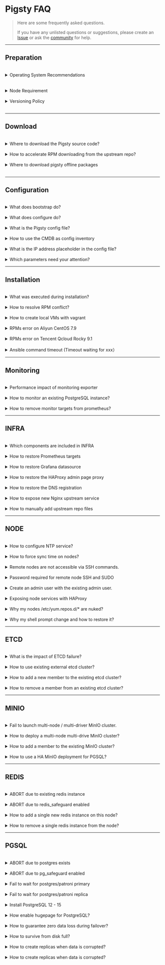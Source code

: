 # Pigsty FAQ

> Here are some frequently asked questions. 
> 
> If you have any unlisted questions or suggestions, please create an [Issue](https://github.com/Vonng/pigsty/issues/new) or ask the [community](README#about) for help.


----------------

## Preparation


<br>
<details><summary>Operating System Recommendations</summary><br>

Pigsty supports mainstream OS such as EL 7/8/9, Debian 11/12, Ubuntu 20.04/22.04. We recommend using a freshly installed, minimalistic operating system to avoid unnecessary package conflicts.
The offline software package builds for Pigsty are based on the following operating system versions: CentOS 7.9, Rocky 8.9, Rocky 9.3, Ubuntu 22.04 / 20.04, Debian 12 / 11

For EL-based systems, we recommend RockyLinux 8.9 as the preferred choice, with CentOS 7.9 and Rocky 9.3 as conservative and advanced alternatives, respectively.
Other EL-based compatible operating systems can also be used, such as AlmaLinux, Oracle Linux, CentOS Stream, but there may be minor RPM conflicts. It is advisable not to use offline software packages and install directly from the upstream internet sources.

For Ubuntu/Debian series systems, Pigsty provides preliminary support starting from v2.5.0. It has not been extensively tested in large-scale production environments, so use with caution, and feel free to report any issues.
If you require specific packages like RDKit, PostgresML + CUDA, and AI-related components, then Ubuntu is the recommended choice. We suggest using Ubuntu 22.04 Jammy (LTS) and also offer support for Ubuntu 20.04 Focal (LTS). For Debian, consider using 12 (Bookworm) or 11 (Bullseye).

In terms of domestic operating systems, we recommend using OpenAnolis 8.8 (RHCK), which is fully compatible with EL8 packages without additional adaptation.
We also offer additional paid support for domestic operating systems such as OpenEuler/UOS in our [Enterprise Services Agreement](SUPPORT.md).

- Choose EL-based operating systems when you prioritize these features:
  - Thorough testing and stability verification with large-scale use cases.
  - Want to use locally hosted Supbase (important extensions currently only available in EL distributions).
  - Recommended to use Rocky 8.9 or equivalent compatible distributions, also supports EL 9; EL 7 is supported but not recommended as it is nearing end of life.

- Choose Ubuntu-based operating systems when you prioritize these features:
  - Extensive use of PostgresML, and desire to use CUDA.
  - Want to use Nvidia GPU CUDA, RDKit, and other Ubuntu-specific software packages.
  - Recommended to use Ubuntu 22.04 Jammy, also supports Ubuntu 20.04 Focal.

- Choose Debian-based operating systems when you prefer Linux distributions driven by the open-source community.
  - Recommended to use Debian 12 Bookworm, also supports Debian 11 Bullseye.

| Code | OS Distro / PG Ver                | PG16 | PG15 | PG14 | PG13 | PG12 | Limitation                                   |
|:----:|-----------------------------------|:----:|:----:|:----:|:----:|:----:|----------------------------------------------|
| EL7  | RHEL7 / CentOS7                   |  ⚠️  |  ⭐️  |  ✅   |  ✅   |  ✅   | NA: PG16, supabase, pg_graphql, pgml, pg_net |
| EL8  | RHEL 8 / Rocky8 / Alma8 / Anolis8 |  ⭐️  |  ✅   |  ✅   |  ✅   |  ✅   | **EL Standard Feature Set**                  |
| EL9  | RHEL 9 / Rocky9 / Alma9           |  ⭐️  |  ✅   |  ✅   |  ✅   |  ✅   | NA: pgxnclient                               |
| D11  | Debian 11 (bullseye)              |  ⭐️  |  ✅   |  ✅   |  ✅   |  ✅   | NA: RDKit                                    |
| D12  | Ubuntu 12 (bookworm)              |  ⭐️  |  ✅   |  ✅   |  ✅   |  ✅   | **Debian Standard Feature Set**              |
| U20  | Ubuntu 20.04 (focal)              |  ⭐️  |  ✅   |  ✅   |  ✅   |  ✅   | NA: PostGIS, RDKit                           |
| U22  | Ubuntu 22.04 (jammy)              |  ⭐️  |  ✅   |  ✅   |  ✅   |  ✅   | **Ubuntu Standard Feature Set**              |

</details><br>




<br>
<details><summary>Node Requirement</summary>

CPU Architecture: `x86_64` only. Pigsty does not support `ARM` yet.

CPU Number: **1** core for common node, at least **2** for admin node.

Memory: at least **1GB** for the common node and **2GB** for the admin node.

Using at least 3~4 x (2C / 4G / 100G) nodes for serious production deployment is recommended.

</details><br>




<details><summary>Versioning Policy</summary>

> Please always use a **version-specific** [release](https://github.com/Vonng/pigsty/releases), do not use the GitHub `master` branch unless you know what you are doing.

Pigsty uses semantic version numbers such as: `<major>. <minor>. <release>`. Alpha/Beta/RC are suffixed to the version number `-a1`, `-b1`, `-rc1`.

Major updates mean fundamental changes and massive features; minor version updates suggest new features, bump package versions, and minor API changes. Release version updates mean bug fixes and doc updates.

Pigsty tries to release a Minor Release every 1-3 months and a Major Release every 1-2 years.

</details><br>




----------------

## Download


<br>
<details><summary>Where to download the Pigsty source code?</summary>

> `bash -c "$(curl -fsSL https://get.pigsty.cc/latest)"`

The above command will automatically download the latest stable version of `pigsty.tgz` and extract it to the `~/pigsty` dir.
You can also manually download a specific version of Pigsty source code from the following location.

If you need to install it in an environment without the Internet, you can download it in advance and upload it to the production server via scp/sftp/cdrom/usb.

</details><br>


<details><summary>How to accelerate RPM downloading from the upstream repo?</summary>

Consider using the upstream repo mirror of your region. Define them with [`repo_upstream`](PARAM#repo_upstream) and [`region`](PARAM#region).

For example, you can use `region` = `china`, and the baseurl with key = `china` will be used instead of the `default`.

If a firewall or GFW blocks some repo, consider using a [`proxy_env`](PARAM#proxy_env) to bypass that.

</details><br>


<details><summary>Where to download pigsty offline packages</summary>

Offline packages can be downloaded during [`bootstrap`](INSTALL#bootstrap), or you can download them directly via:

```bash
https://github.com/Vonng/pigsty/releases/download/v2.6.0/pigsty-v2.6.0.tgz                     # Pigsty Source Code
https://github.com/Vonng/pigsty/releases/download/v2.6.0/pigsty-pkg-v2.6.0.el7.x86_64.tgz      # Package: EL 7(.9)            
https://github.com/Vonng/pigsty/releases/download/v2.6.0/pigsty-pkg-v2.6.0.el8.x86_64.tgz      # Package: EL 8(.9)            
https://github.com/Vonng/pigsty/releases/download/v2.6.0/pigsty-pkg-v2.6.0.el9.x86_64.tgz      # Package: EL 9(.3)            
https://github.com/Vonng/pigsty/releases/download/v2.6.0/pigsty-pkg-v2.6.0.debian11.x86_64.tgz # Package: Debian 11    (bullseye)                 
https://github.com/Vonng/pigsty/releases/download/v2.6.0/pigsty-pkg-v2.6.0.debian12.x86_64.tgz # Package: Debian 12    (bookworm)                 
https://github.com/Vonng/pigsty/releases/download/v2.6.0/pigsty-pkg-v2.6.0.ubuntu20.x86_64.tgz # Package: Ubuntu 20.04 (focal)                 
https://github.com/Vonng/pigsty/releases/download/v2.6.0/pigsty-pkg-v2.6.0.ubuntu22.x86_64.tgz # Package: Ubuntu 22.04 (jammy)                 
```

You can also get offline packages from CDN, and specify a specific version:

```bash
VERSION=v2.6.0
https://get.pigsty.cc/${VERSION}/pigsty-pkg-${VERSION}.el7.x86_64.tgz        # Offline Package：EL 7(.9)
https://get.pigsty.cc/${VERSION}/pigsty-pkg-${VERSION}.el8.x86_64.tgz        # Offline Package：EL 8(.9)
https://get.pigsty.cc/${VERSION}/pigsty-pkg-${VERSION}.el9.x86_64.tgz        # Offline Package：EL 9(.3)
https://get.pigsty.cc/${VERSION}/pigsty-pkg-${VERSION}.debian11.x86_64.tgz   # Offline Package：Debian 11    (bullseye)
https://get.pigsty.cc/${VERSION}/pigsty-pkg-${VERSION}.debian12.x86_64.tgz   # Offline Package：Debian 12    (bookworm)
https://get.pigsty.cc/${VERSION}/pigsty-pkg-${VERSION}.ubuntu20.x86_64.tgz   # Offline Package：Ubuntu 20.04 (focal)
https://get.pigsty.cc/${VERSION}/pigsty-pkg-${VERSION}.ubuntu22.x86_64.tgz   # Offline Package：Ubuntu 22.04 (jammy)
```

For example, download v2.6.0 offline packages for EL8.x86_64:

```bash
curl -L https://github.com/Vonng/pigsty/releases/download/v2.6.0/pigsty-pkg-v2.6.0.el8.x86_64.tgz  -o /tmp/pkg.tgz
curl -L https://get.pigsty.cc/v2.6.0/pigsty-pkg-v2.6.0.el8.x86_64.tgz -o /tmp/pkg.tgz  # China CDN Mirror
```

</details><br>



----------------

## Configuration


<br>
<details><summary>What does bootstrap do?</summary>

> Check the environment, ask for downloading offline packages, and make sure the essential tool `ansible` is installed.

It will make sure the essential tool `ansible` is installed by various means.

When you download the Pigsty source code, you can enter the directory and execute the [`bootstrap`](INSTALL#bootstrap) script.
It will check if your node environment is ready, and if it does not find offline packages, it will ask if you want to download them from the internet if applicable.

You can choose "yes" to use offline packages, which will make the installation procedure faster.
You can also choose "no" to skip and download directly from the internet during the installation process,
which will download the latest software versions and reduce the chance of RPM conflicts.


</details>



<br>
<details><summary>What does configure do?</summary>

> Detect the environment, generate the configuration, enable the offline package (optional), and install the essential tool Ansible.

After downloading the Pigsty source package and unpacking it, you may have to execute `./configure` to complete the environment [configuration](INSTALL#configure). This is optional if you already know how to configure Pigsty properly.

The **configure** procedure will detect your node environment and generate a pigsty config file: `pigsty.yml` for you.

</details>



<br>
<details><summary>What is the Pigsty config file?</summary>

> `pigsty.yml` under the pigsty home dir is the default config file.

Pigsty uses a single config file `pigsty.yml,` to describe the entire environment, and you can define everything there. There are many config examples in [`files/pigsty`](https://github.com/Vonng/pigsty/tree/master/files/pigsty) for your reference.

You can pass the `-i <path>` to playbooks to use other configuration files. For example, you want to install redis according to another config: `redis.yml`:

```bash
./redis.yml -i files/pigsty/redis.yml
```

</details>



<br>
<details><summary>How to use the CMDB as config inventory</summary>

The default config file path is specified in [`ansible.cfg`](https://github.com/Vonng/pigsty/blob/master/ansible.cfg): `inventory = pigsty.yml`

You can switch to a dynamic CMDB inventory with [`bin/inventory_cmdb`](https://github.com/Vonng/pigsty/blob/master/bin/inventory_cmdb), and switch back to the local config file with [`bin/inventory_conf`](https://github.com/Vonng/pigsty/blob/master/bin/inventory_conf). You must also load the current config file inventory to CMDB with [`bin/inventory_load`](https://github.com/Vonng/pigsty/blob/master/bin/inventory_load).

If CMDB is used, you must edit the inventory config from the database rather than the config file.

</details>




<br>
<details><summary>What is the IP address placeholder in the config file?</summary>

> Pigsty uses `10.10.10.10` as a placeholder for the current node IP, which will be replaced with the primary IP of the current node during the configuration.

When the `configure` detects multiple NICs with multiple IPs on the current node, the config wizard will prompt for the **primary** IP to be used, i.e., **the IP used by the user to access the node from the internal network**. Note that please do not use the public IP.

This IP will be used to replace `10.10.10.10` in the config file template.

</details>



<br>
<details><summary>Which parameters need your attention?</summary>

> Usually, in a singleton installation, there is no need to make any adjustments to the config files.

Pigsty provides 265 config parameters to customize the entire infra/node/etcd/minio/pgsql.  However, there are a few parameters that can be adjusted in advance if needed:

* When accessing web service components, the domain name is [`infra_portal`](PARAM#infra_portal) (some services can only be accessed using the domain name through the Nginx proxy).
* Pigsty assumes that a `/data` dir exists to hold all data; you can adjust these paths if the data disk mount point differs from this.
* Don't forget to change those **passwords** in the config file for your production deployment.

</details>




----------------

## Installation


<br>
<details><summary>What was executed during installation?</summary>

> When running `make install`, the ansible-playbook [`install.yml`](https://github.com/Vonng/pigsty/blob/master/install.yml) will be invoked to install everything on all nodes

Which will:

- Install `INFRA` module on the current node.
- Install `NODE` module on the current node.
- Install `ETCD` module on the current node.
- The `MinIO` module is optional, and will not be installed by default.
- Install `PGSQL` module on the current node.

</details>



<br>
<details><summary>How to resolve RPM conflict?</summary>

There may have a slight chance that rpm conflict occurs during node/infra/pgsql packages installation.

The simplest way to resolve this is to install without offline packages, which will download directly from the upstream repo.

If there are only a few problematic RPM/DEB pakages, you can use a trick to fix the yum/apt repo quickly:

```bash
rm -rf /www/pigsty/repo_complete    # delete the repo_complete flag file to mark this repo incomplete
rm -rf SomeBrokenPackages           # delete problematic RPM/DEB packages
./infra.yml -t repo_upstream        # write upstream repos. you can also use /etc/yum.repos.d/backup/*
./infra.yml -t repo_pkg             # download rpms according to your current OS
```

</details>



<br>
<details><summary>How to create local VMs with vagrant</summary>

> The first time you use Vagrant to pull up a particular OS repo, it will download the corresponding BOX.

Pigsty sandbox uses `generic/rocky9` image box by default, and Vagrant will download the `rocky/9` box for the first time the VM is started.

Using a proxy may increase the download speed. Box only needs to be downloaded once, and will be reused when recreating the sandbox.


</details>



<br>

<details><summary>RPMs error on Aliyun CentOS 7.9</summary>

> Aliyun CentOS 7.9 server has DNS caching service `nscd` installed by default. Just remove it.

Aliyun's CentOS 7.9 repo has `nscd` installed by default, locking out the glibc version, which can cause RPM dependency errors during installation.

```bash
"Error: Package: nscd-2.17-307.el7.1.x86_64 (@base)"
```

Run `yum remove -y nscd` on all nodes to resolve this issue, and with Ansible, you can batch.

```bash
ansible all -b -a 'yum remove -y nscd'
```

</details>



<br>

<details><summary>RPMs error on Tencent Qcloud Rocky 9.1</summary>

> Tencent Qcloud Rocky 9.1 require extra `annobin` packages

```bash
./infra.yml -t repo_upstream      # add upstream repos
cd /www/pigsty;                   # download missing packages
repotrack annobin gcc-plugin-annobin libuser
./infra.yml -t repo_create        # create repo
```

</details>









<br>

<details><summary>Ansible command timeout (Timeout waiting for xxx）</summary>

The default ssh timeout for ansible command is 10 seconds, some commands may take longer than that due to network latency or other reasons. 

You can increase the timeout parameter in the ansible config file [`ansible.cfg`](https://github.com/Vonng/pigsty/blob/master/ansible.cfg):

```ini
[defaults]
timeout = 10 # change to 60,120 or more
```

</details>




----------------

## Monitoring


<br>
<details><summary>Performance impact of monitoring exporter</summary>

Not very much, 200ms per 10 ~ 15 seconds, won't affect the database performance.

The default scrape interval for prometheus is 10s in pigsty, make sure the exporter can finish the scrape within that period.

</details>



<br>

<details><summary>How to monitor an existing PostgreSQL instance?</summary>

Check [PGSQL Monitor](PGSQL-MONITOR) for details.

</details>


<br>
<details><summary>How to remove monitor targets from prometheus?</summary>

```bash
./pgsql-rm.yml -t prometheus -l <cls>     # remove prometheus targets of cluster 'cls'
```

Or

```bash
bin/pgmon-rm <ins>     # shortcut for removing prometheus targets of pgsql instance 'ins'
```

</details>






----------------

## INFRA


<br>
<details><summary>Which components are included in INFRA</summary>

- Ansible for automation, deployment, and administration;
- Nginx for exposing any WebUI service and serving the yum/apt repo;
- Self-Signed CA for SSL/TLS certificates;
- Prometheus for monitoring metrics
- Grafana for monitoring/visualization
- Loki for logging collection
- AlertManager for alerts aggregation
- Chronyd for NTP time sync on the admin node.
- DNSMasq for DNS registration and resolution.
- ETCD as DCS for PGSQL HA; (dedicated module)
- PostgreSQL on meta nodes as CMDB; (optional)
- Docker for stateless applications & tools (optional)

</details>


<br>
<details><summary>How to restore Prometheus targets</summary>

If you accidentally deleted the Prometheus targets dir, you can register monitoring targets to Prometheus again with the:

```bash
./infra.yml -t register_prometheus  # register all infra targets to prometheus on infra nodes
./node.yml  -t register_prometheus  # register all node  targets to prometheus on infra nodes
./etcd.yml  -t register_prometheus  # register all etcd targets to prometheus on infra nodes
./minio.yml -t register_prometheus  # register all minio targets to prometheus on infra nodes
./pgsql.yml -t register_prometheus  # register all pgsql targets to prometheus on infra nodes
```

</details>



<br>
<details><summary>How to restore Grafana datasource</summary>

PGSQL Databases in [`pg_databases`](PARAM#pg_databases) are registered as Grafana datasource by default.

If you accidentally deleted the registered postgres datasource in Grafana, you can register them again with

```bash
./pgsql.yml -t register_grafana  # register all pgsql database (in pg_databases) as grafana datasource
```

</details>



<br>
<details><summary>How to restore the HAProxy admin page proxy</summary>

The haproxy admin page is proxied by Nginx under the default server.

If you accidentally deleted the registered haproxy proxy settings in `/etc/nginx/conf.d/haproxy`, you can restore them again with

```bash
./node.yml -t register_nginx     # register all haproxy admin page proxy settings to nginx on infra nodes
```

</details>



<br>
<details><summary>How to restore the DNS registration</summary>

PGSQL cluster/instance domain names are registered to `/etc/hosts.d/<name>` on infra nodes by default.

You can restore them again with the following:

```bash
./pgsql.yml -t pg_dns   # register pg DNS names to dnsmasq on infra nodes
```

</details>




<br>
<details><summary>How to expose new Nginx upstream service</summary>

If you wish to expose a new WebUI service via the Nginx portal, you can add the service definition to the [`infra_portal`](PARAM#infra_portal) parameter.

And re-run `./infra.yml -t nginx_config,nginx_launch` to update & apply the Nginx configuration.

If you wish to access with HTTPS, you must remove `files/pki/csr/pigsty.csr`, `files/pki/nginx/pigsty.{key,crt}` to force re-generating the Nginx SSL/TLS certificate to include the new upstream's domain name.

</details>




<br>
<details><summary>How to manually add upstream repo files</summary>

Pigsty has a built-in wrap script `bin/repo-add`, which will invoke ansible playbook `node.yml` to adding repo files to corresponding nodes.

```bash
bin/repo-add <selector> [modules]
bin/repo-add 10.10.10.10           # add node repos for node 10.10.10.10
bin/repo-add infra   node,infra    # add node and infra repos for group infra
bin/repo-add infra   node,local    # add node repos and local pigsty repo
bin/repo-add pg-test node,pgsql    # add node & pgsql repos for group pg-test
```

</details>




----------------

## NODE


<br>
<details><summary>How to configure NTP service?</summary>

> If NTP is not configured, use a public NTP service or sync time with the admin node.

If your nodes already have NTP configured, you can leave it there by setting `node_ntp_enabled` to `false`.

Otherwise, if you have Internet access, you can use public NTP services such as `pool.ntp.org`.

If you don't have Internet access, at least you can sync time with the admin node with the following:

```bash
node_ntp_servers:                 # NTP servers in /etc/chrony.conf
  - pool cn.pool.ntp.org iburst
  - pool ${admin_ip} iburst       # assume non-admin nodes do not have internet access
```

</details>




<br>
<details><summary>How to force sync time on nodes?</summary>

Use `chronyc` to sync time. You have to configure the NTP service first.

```bash
ansible all -b -a 'chronyc -a makestep'     # sync time
```

You can replace `all` with any group or host IP address to limit execution scope.

</details>



<br>
<details><summary>Remote nodes are not accessible via SSH commands.</summary>

Consider using [**Ansible connection parameters**](https://docs.ansible.com/ansible/latest/inventory_guide/connection_details.html) if the target machine is hidden behind an SSH springboard machine,
or if some customizations have been made that cannot be accessed directly using `ssh ip`.
Additional SSH ports can be specified with `ansible_port` or `ansible_host` for SSH Alias.

```bash
pg-test:
  vars: { pg_cluster: pg-test }
  hosts:
    10.10.10.11: {pg_seq: 1, pg_role: primary, ansible_host: node-1 }
    10.10.10.12: {pg_seq: 2, pg_role: replica, ansible_port: 22223, ansible_user: admin }
    10.10.10.13: {pg_seq: 3, pg_role: offline, ansible_port: 22224 }
```

</details>




<br>
<details><summary>Password required for remote node SSH and SUDO</summary>

**When performing deployments and changes**, the admin user used **must** have `ssh` and `sudo` privileges for all nodes. Password-free is not required.

You can pass in ssh and sudo passwords via the `-k|-K` parameter when executing the playbook or even use another user to run the playbook via `-e`[`ansible_host`](PARAM#connect)`=<another_user>`.
However, Pigsty strongly recommends configuring SSH **passwordless login** with passwordless `sudo` for the admin user.

</details>



<br>
<details><summary>Create an admin user with the existing admin user.</summary>

This will create an admin user specified by [`node_admin_username`](PARAM#node_admin_username) with the existing one on that node.

```
./node.yml -k -K -e ansible_user=<another_admin> -t node_admin`
```

</details>




<br>
<details><summary>Exposing node services with HAProxy</summary>

You can expose service with [`haproxy_services`](PARAM#haproxy_services) in `node.yml`.

And here's an example of exposing MinIO service with it: [Expose MinIO Service](MINIO#expose-service)

</details>




<br>
<details><summary>Why my nodes /etc/yum.repos.d/* are nuked?</summary>

Pigsty will try to include all dependencies in the local yum repo on infra nodes. This repo file will be added according to [`node_repo_modules`](PARAM#node_repo_modules).
And existing repo files will be removed by default according to the default value of [`node_repo_remove`](PARAM#node_repo_remove). This will prevent the node from using the Internet repo or some stupid issues.

If you want to keep existing repo files during node init, just set [`node_repo_remove`](PARAM#node_repo_remove) to `false`.

If you want to keep existing repo files during infra node local repo bootstrap, just set [`repo_remove`](PARAM#repo_remove) to `false`.

</details>



<br>
<details><summary>Why my shell prompt change and how to restore it?</summary><br>

The pigsty prompt is defined with the environment variable `PS1` in `/etc/profile.d/node.sh`.

To restore your existing prompt, just remove that file and login again.

</details>





----------------

## ETCD


<br>
<details><summary>What is the impact of ETCD failure?</summary>
[ETCD](ETCD) availability is critical for the PGSQL cluster's HA, which is guaranteed by using multiple nodes.
With a 3-node ETCD cluster, if one node is down, the other two nodes can still function normally; and with a 5-node ETCD cluster, two-node failure can still be tolerated.
If more than half of the ETCD nodes are down, the ETCD cluster and its service will be unavailable.
Before Patroni 3.0, this could lead to a global [PGSQL](PGSQL) outage; all primary will be demoted and reject write requests.

Since pigsty 2.0, the patroni 3.0 [DCS failsafe mode](https://patroni.readthedocs.io/en/master/dcs_failsafe_mode.html) is enabled by default, which will **LOCK** the PGSQL cluster status if the ETCD cluster is unavailable and all PGSQL members are still known to the primary.

The PGSQL cluster can still function normally, but you must recover the ETCD cluster ASAP. (you can't configure the PGSQL cluster through patroni if etcd is down)

</details>



<br>
<details><summary>How to use existing external etcd cluster?</summary>
The hard-coded group, `etcd`, will be used as DCS servers for PGSQL. You can initialize them with `etcd.yml` or assume it is an existing external etcd cluster.

To use an existing external etcd cluster, define them as usual and make sure your current etcd cluster certificate is signed by the same CA as your self-signed CA for PGSQL.

</details>



<br>
<details><summary>How to add a new member to the existing etcd cluster?</summary>

Check [Add a member to etcd cluster](ETCD#add-member)

```bash
etcdctl member add <etcd-?> --learner=true --peer-urls=https://<new_ins_ip>:2380 # on admin node
./etcd.yml -l <new_ins_ip> -e etcd_init=existing                                 # init new etcd member
etcdctl member promote <new_ins_server_id>                                       # on admin node
```

</details>



<br>
<details><summary>How to remove a member from an existing etcd cluster?</summary>

Check [Remove member from etcd cluster](ETCD#remove-member)

```bash
etcdctl member remove <etcd_server_id>   # kick member out of the cluster (on admin node)
./etcd.yml -l <ins_ip> -t etcd_purge     # purge etcd instance
```

</details>






----------------

## MINIO


<br>
<details><summary>Fail to launch multi-node / multi-driver MinIO cluster.</summary>

In [Multi-Driver](MINIO#single-node-multi-drive) or [Multi-Node](MINIO#multi-node-multi-drive) mode, MinIO will refuse to start if the data dir is not a valid mount point.

Use mounted disks for MinIO data dir rather than some regular directory. You can use the regular directory only in the [single node, single drive](MINIO#single-node-single-drive) mode.

</details>




<br>
<details><summary>How to deploy a multi-node multi-drive MinIO cluster?</summary>

> Check [Create Multi-Node Multi-Driver MinIO Cluster](MINIO#multi-node-multi-drive)

</details>



<br>
<details><summary>How to add a member to the existing MinIO cluster?</summary>

> You'd better plan the MinIO cluster before deployment... Since this requires a global restart

Check this: [Expand MinIO Deployment](https://min.io/docs/minio/linux/operations/install-deploy-manage/expand-minio-deployment.html)

</details>



<br>
<details><summary>How to use a HA MinIO deployment for PGSQL?</summary>

> Access the HA MinIO cluster with an optional load balancer and different ports.

Here is an example: [Access MinIO Service](MINIO#access-service)

</details>






----------------

## REDIS

<br>
<details><summary>ABORT due to existing redis instance</summary>

> use `redis_clean = true` and `redis_safeguard = false` to force clean redis data

This happens when you run `redis.yml` to init a redis instance that is already running, and [`redis_clean`](PARAM#redis_clean) is set to `false`.

If `redis_clean` is set to `true` (and the `redis_safeguard` is set to `false`, too), the `redis.yml` playbook will remove the existing redis instance and re-init it as a new one, which makes the `redis.yml` playbook fully idempotent.

</details>



<br>

<details><summary>ABORT due to redis_safeguard enabled</summary>

> This happens when removing a redis instance with [`redis_safeguard`](PARAM#redis_safeguard) set to `true`.

You can disable [`redis_safeguard`](PARAM#redis_safeguard) to remove the Redis instance. This is redis_safeguard is what it is for.

</details>



<br>
<details><summary>How to add a single new redis instance on this node?</summary>

> Use `bin/redis-add <ip> <port>` to deploy a new redis instance on node.

</details>



<br>
<details><summary>How to remove a single redis instance from the node?</summary>

> `bin/redis-rm <ip> <port>` to remove a single redis instance from node

</details>





----------------

## PGSQL

<br>
<details><summary>ABORT due to postgres exists</summary>

> Set `pg_clean` = `true` and `pg_safeguard` = `false` to force clean postgres data during `pgsql.yml`

This happens when you run `pgsql.yml` on a node with postgres running, and [`pg_clean`](PARAM#pg_clean) is set to `false`.

If `pg_clean` is true (and the `pg_safeguard` is `false`, too), the `pgsql.yml` playbook will remove the existing pgsql data and re-init it as a new one, which makes this playbook fully idempotent.

You can still purge the existing PostgreSQL data by using a special task tag `pg_purge`

```bash
./pgsql.yml -t pg_clean      # honor pg_clean and pg_safeguard
./pgsql.yml -t pg_purge      # ignore pg_clean and pg_safeguard
```

</details>



<br>
<details><summary>ABORT due to pg_safeguard enabled</summary>

> Disable `pg_safeguard` to remove the Postgres instance.

If [`pg_safeguard`](PARAM#pg_safeguard) is enabled, you can not remove the running pgsql instance with `bin/pgsql-rm` and `pgsql-rm.yml` playbook.

To disable `pg_safeguard`, you can set `pg_safeguard` to `false` in the inventory or pass `-e pg_safeguard=false` as cli arg to the playbook:

```bash
./pgsql-rm.yml -e pg_safeguard=false -l <cls_to_remove>    # force override pg_safeguard
```

</details>



<br>
<details><summary>Fail to wait for postgres/patroni primary</summary>

This usually happens when the cluster is misconfigured, or the previous primary is improperly removed. (e.g., trash metadata in DCS with the same cluster name).

You must check `/pg/log/*` to find the reason. 

To delete trash meta from etcd, you can use `etcdctl del --prefix /pg/<cls>`, do with caution!

</details>




<br>
<details><summary>Fail to wait for postgres/patroni replica</summary>

There are several possible reasons:

**Failed Immediately**: Usually, this happens because of misconfiguration, network issues, broken DCS metadata, etc..., you have to inspect `/pg/log` to find out the actual reason.

**Failed After a While**: This may be due to source instance data corruption. Check PGSQL FAQ: How to create replicas when data is corrupted?

**Timeout**: If the `wait for postgres replica` task takes 30min or more and fails due to timeout, This is common for a huge cluster (e.g., 1TB+, which may take hours to create a replica). In this case, the underlying creating replica procedure is still proceeding. You can check cluster status with `pg list <cls>` and wait until the replica catches up with the primary. Then continue the following tasks:

```bash
./pgsql.yml -t pg_hba,pg_backup,pgbouncer,pg_vip,pg_dns,pg_service,pg_exporter,pg_register -l <problematic_replica>
```

</details>




<br>
<details><summary>Install PostgreSQL 12 - 15</summary>

To install PostgreSQL 12 - 15, you have to set `pg_version` to `12`, `13`, `14`, or `15` in the inventory. (usually at cluster level)

```yaml
pg_version: 16                    # install pg 16 in this template
pg_libs: 'pg_stat_statements, auto_explain' # remove timescaledb from pg 16 beta
pg_extensions: []                 # missing pg16 extensions for now
```

</details>




<br>
<details><summary>How enable hugepage for PostgreSQL?</summary>

> use `node_hugepage_count` and `node_hugepage_ratio` or `/pg/bin/pg-tune-hugepage`

If you plan to enable hugepage, consider using `node_hugepage_count` and `node_hugepage_ratio` and apply with `./node.yml -t node_tune` .

It's good to allocate **enough** hugepage before postgres start, and use `pg_tune_hugepage` to shrink them later.

If your postgres is already running, you can use `/pg/bin/pg-tune-hugepage` to enable hugepage on the fly. Note that this only works on PostgreSQL 15+

```bash
sync; echo 3 > /proc/sys/vm/drop_caches   # drop system cache (ready for performance impact)
sudo /pg/bin/pg-tune-hugepage             # write nr_hugepages to /etc/sysctl.d/hugepage.conf
pg restart <cls>                          # restart postgres to use hugepage
```

</details>




<br>
<details><summary>How to guarantee zero data loss during failover?</summary>

> Use `crit.yml` template, or setting `pg_rpo` to `0`, or [config cluster](PGSQL-ADMIN#config-cluster) with synchronous mode.

Consider using [Sync Standby](PGSQL-CONF#sync-standby) and [Quorum Comit](PGSQL-CONF#quorum-commit) to guarantee 0 data loss during failover.

</details>




<br>
<details><summary>How to survive from disk full?</summary>

> `rm -rf /pg/dummy` will free some emergency space.

The [`pg_dummy_filesize`](PARAM#pg_dummy_filesize) is set to `64MB` by default. Consider increasing it to `8GB` or larger in the production environment.

It will be placed on `/pg/dummy` same disk as the PGSQL main data disk. You can remove that file to free some emergency space. At least you can run some shell scripts on that node.

</details>






<br>
<details><summary>How to create replicas when data is corrupted?</summary>

> Disable `clonefrom` on bad instances and reload patroni config.

Pigsty sets the `cloneform: true` tag on all instances' patroni config, which marks the instance available for cloning replica.

If this instance has corrupt data files, you can set `clonefrom: false` to avoid pulling data from the evil instance. To do so:

```bash
$ vi /pg/bin/patroni.yml

tags:
  nofailover: false
  clonefrom: true      # ----------> change to false
  noloadbalance: false
  nosync: false
  version:  '15'
  spec: '4C.8G.50G'
  conf: 'oltp.yml'
  
$ systemctl reload patroni
```

</details>






<br>
<details><summary>How to create replicas when data is corrupted?</summary>

> Disable `clonefrom` on bad instances and reload patroni config.

Pigsty sets the `cloneform: true` tag on all instances' patroni config, which marks the instance available for cloning replica.

If this instance has corrupt data files, you can set `clonefrom: false` to avoid pulling data from the evil instance. To do so:

```bash
$ vi /pg/bin/patroni.yml

tags:
  nofailover: false
  clonefrom: true      # ----------> change to false
  noloadbalance: false
  nosync: false
  version:  '15'
  spec: '4C.8G.50G'
  conf: 'oltp.yml'
  
$ systemctl reload patroni
```

</details>